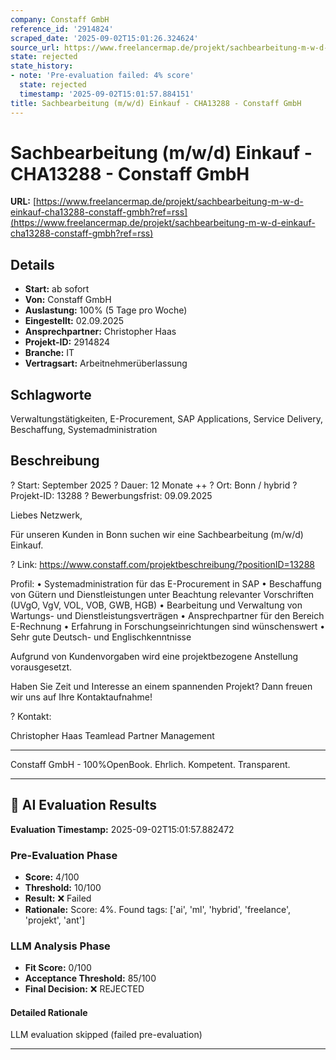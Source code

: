 ```yaml
---
company: Constaff GmbH
reference_id: '2914824'
scraped_date: '2025-09-02T15:01:26.324624'
source_url: https://www.freelancermap.de/projekt/sachbearbeitung-m-w-d-einkauf-cha13288-constaff-gmbh?ref=rss
state: rejected
state_history:
- note: 'Pre-evaluation failed: 4% score'
  state: rejected
  timestamp: '2025-09-02T15:01:57.884151'
title: Sachbearbeitung (m/w/d) Einkauf - CHA13288 - Constaff GmbH
---
```



# Sachbearbeitung (m/w/d) Einkauf - CHA13288 - Constaff GmbH
**URL:** [https://www.freelancermap.de/projekt/sachbearbeitung-m-w-d-einkauf-cha13288-constaff-gmbh?ref=rss](https://www.freelancermap.de/projekt/sachbearbeitung-m-w-d-einkauf-cha13288-constaff-gmbh?ref=rss)
## Details
- **Start:** ab sofort
- **Von:** Constaff GmbH
- **Auslastung:** 100% (5 Tage pro Woche)
- **Eingestellt:** 02.09.2025
- **Ansprechpartner:** Christopher Haas
- **Projekt-ID:** 2914824
- **Branche:** IT
- **Vertragsart:** Arbeitnehmerüberlassung

## Schlagworte
Verwaltungstätigkeiten, E-Procurement, SAP Applications, Service Delivery, Beschaffung, Systemadministration

## Beschreibung
? Start: September 2025 ? Dauer: 12 Monate ++ ? Ort: Bonn / hybrid
? Projekt-ID: 13288 ? Bewerbungsfrist: 09.09.2025

Liebes Netzwerk,

Für unseren Kunden in Bonn suchen wir eine Sachbearbeitung (m/w/d) Einkauf.

? Link: https://www.constaff.com/projektbeschreibung/?positionID=13288

Profil:
• Systemadministration für das E-Procurement in SAP
• Beschaffung von Gütern und Dienstleistungen unter Beachtung relevanter Vorschriften (UVgO, VgV, VOL, VOB, GWB, HGB)
• Bearbeitung und Verwaltung von Wartungs- und Dienstleistungsverträgen
• Ansprechpartner für den Bereich E-Rechnung
• Erfahrung in Forschungseinrichtungen sind wünschenswert
• Sehr gute Deutsch- und Englischkenntnisse

Aufgrund von Kundenvorgaben wird eine projektbezogene Anstellung vorausgesetzt.

Haben Sie Zeit und Interesse an einem spannenden Projekt?
Dann freuen wir uns auf Ihre Kontaktaufnahme!

? Kontakt:

Christopher Haas
Teamlead Partner Management
_________________________________

Constaff GmbH - 100%OpenBook. Ehrlich. Kompetent. Transparent.

---

## 🤖 AI Evaluation Results

**Evaluation Timestamp:** 2025-09-02T15:01:57.882472

### Pre-Evaluation Phase
- **Score:** 4/100
- **Threshold:** 10/100
- **Result:** ❌ Failed
- **Rationale:** Score: 4%. Found tags: ['ai', 'ml', 'hybrid', 'freelance', 'projekt', 'ant']

### LLM Analysis Phase
- **Fit Score:** 0/100
- **Acceptance Threshold:** 85/100
- **Final Decision:** ❌ REJECTED

#### Detailed Rationale
LLM evaluation skipped (failed pre-evaluation)

---
